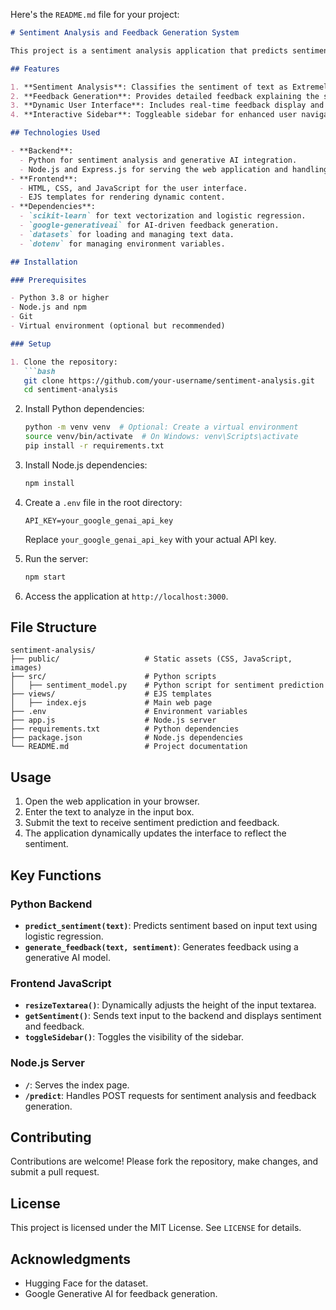 Here's the `README.md` file for your project:

```markdown
# Sentiment Analysis and Feedback Generation System

This project is a sentiment analysis application that predicts sentiment from text input and provides feedback using a generative AI model. It includes a web-based frontend for user interaction and a backend powered by Python and Node.js.

## Features

1. **Sentiment Analysis**: Classifies the sentiment of text as Extremely Negative, Slightly Negative, Neutral, Slightly Positive, or Extremely Positive.
2. **Feedback Generation**: Provides detailed feedback explaining the sentiment using a generative AI model.
3. **Dynamic User Interface**: Includes real-time feedback display and dynamic styling based on sentiment.
4. **Interactive Sidebar**: Toggleable sidebar for enhanced user navigation.

## Technologies Used

- **Backend**:
  - Python for sentiment analysis and generative AI integration.
  - Node.js and Express.js for serving the web application and handling API requests.
- **Frontend**:
  - HTML, CSS, and JavaScript for the user interface.
  - EJS templates for rendering dynamic content.
- **Dependencies**:
  - `scikit-learn` for text vectorization and logistic regression.
  - `google-generativeai` for AI-driven feedback generation.
  - `datasets` for loading and managing text data.
  - `dotenv` for managing environment variables.

## Installation

### Prerequisites

- Python 3.8 or higher
- Node.js and npm
- Git
- Virtual environment (optional but recommended)

### Setup

1. Clone the repository:
   ```bash
   git clone https://github.com/your-username/sentiment-analysis.git
   cd sentiment-analysis
   ```

2. Install Python dependencies:
   ```bash
   python -m venv venv  # Optional: Create a virtual environment
   source venv/bin/activate  # On Windows: venv\Scripts\activate
   pip install -r requirements.txt
   ```

3. Install Node.js dependencies:
   ```bash
   npm install
   ```

4. Create a `.env` file in the root directory:
   ```plaintext
   API_KEY=your_google_genai_api_key
   ```

   Replace `your_google_genai_api_key` with your actual API key.

5. Run the server:
   ```bash
   npm start
   ```

6. Access the application at `http://localhost:3000`.

## File Structure

```
sentiment-analysis/
├── public/                   # Static assets (CSS, JavaScript, images)
├── src/                      # Python scripts
│   ├── sentiment_model.py    # Python script for sentiment prediction
├── views/                    # EJS templates
│   ├── index.ejs             # Main web page
├── .env                      # Environment variables
├── app.js                    # Node.js server
├── requirements.txt          # Python dependencies
├── package.json              # Node.js dependencies
└── README.md                 # Project documentation
```

## Usage

1. Open the web application in your browser.
2. Enter the text to analyze in the input box.
3. Submit the text to receive sentiment prediction and feedback.
4. The application dynamically updates the interface to reflect the sentiment.

## Key Functions

### Python Backend
- **`predict_sentiment(text)`**: Predicts sentiment based on input text using logistic regression.
- **`generate_feedback(text, sentiment)`**: Generates feedback using a generative AI model.

### Frontend JavaScript
- **`resizeTextarea()`**: Dynamically adjusts the height of the input textarea.
- **`getSentiment()`**: Sends text input to the backend and displays sentiment and feedback.
- **`toggleSidebar()`**: Toggles the visibility of the sidebar.

### Node.js Server
- **`/`**: Serves the index page.
- **`/predict`**: Handles POST requests for sentiment analysis and feedback generation.

## Contributing

Contributions are welcome! Please fork the repository, make changes, and submit a pull request.

## License

This project is licensed under the MIT License. See `LICENSE` for details.

## Acknowledgments

- Hugging Face for the dataset.
- Google Generative AI for feedback generation.
```
